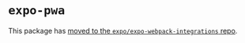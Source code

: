 # `expo-pwa`

This package has [moved to the `expo/expo-webpack-integrations` repo](https://github.com/expo/expo-webpack-integrations/tree/main/packages/pwa#readme).

